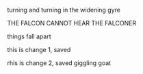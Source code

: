 turning and turning in the widening gyre

THE FALCON CANNOT HEAR THE FALCONER

things fall apart

this is change 1, saved

rhis is change 2, saved
giggling goat
